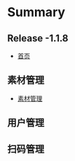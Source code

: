 # Summary

## Release -1.1.8

* [首页](README.md)

## 素材管理

* [素材管理](su-cai-guan-li/su-cai-guan-li.md)

## 用户管理

## 扫码管理

